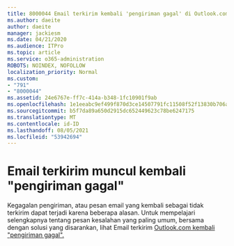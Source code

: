 ```yaml
---
title: 8000044 Email terkirim kembali 'pengiriman gagal' di Outlook.com
ms.author: daeite
author: daeite
manager: jackiesm
ms.date: 04/21/2020
ms.audience: ITPro
ms.topic: article
ms.service: o365-administration
ROBOTS: NOINDEX, NOFOLLOW
localization_priority: Normal
ms.custom:
- "791"
- "8000044"
ms.assetid: 24e6767e-ff7c-414a-b348-1fc10901f9ab
ms.openlocfilehash: 1e1eeabc9ef499f870d3ce14507791fc11508f52f13830b706ad1044c98454c2
ms.sourcegitcommit: b5f7da89a650d2915dc652449623c78be6247175
ms.translationtype: MT
ms.contentlocale: id-ID
ms.lasthandoff: 08/05/2021
ms.locfileid: "53942694"
---
```

# <a name="sent-email-comes-back-delivery-failed"></a>Email terkirim muncul kembali "pengiriman gagal"

Kegagalan pengiriman, atau pesan email yang kembali sebagai tidak terkirim dapat terjadi karena beberapa alasan. Untuk mempelajari selengkapnya tentang pesan kesalahan yang paling umum, bersama dengan solusi yang disarankan, lihat Email terkirim [Outlook.com kembali "pengiriman gagal".](https://support.office.com/article/45e048ac-f7b1-4c0f-b525-081cb34f1062?wt.mc_id=Office_Outlook_com_Alchemy)
  